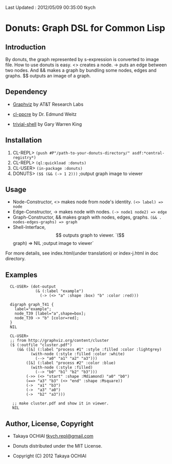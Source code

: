 Last Updated : 2012/05/09 00:35:00 tkych

# Donuts: Graph DSL for Common Lisp

## Introduction

By donuts, the graph represented by s-expression is converted to image file.
How to use donuts is easy.
<> creates a node.
-> puts an edge between two nodes.
And && makes a graph by bundling some nodes, edges and graphs.
$$ outputs an image of a graph.


## Dependency

* [Graphviz](http://www.graphviz.org/) by AT&T Research Labs

* [cl-ppcre](http://weitz.de/cl-ppcre/) by Dr. Edmund Weitz

* [trivial-shell](http://www.quicklisp.org/) by Gary Warren King


## Installation

1.  CL-REPL> `(push #P"/path-to-your-donuts-directory/" asdf:*central-registry*)`
2.  CL-REPL> `(ql:quickload :donuts)`
3.  CL-USER> `(in-package :donuts)`
4.  DONUTS> `($$ (&& (-> 1 2)))`  ;output graph image to viewer

 [quicklisp]: http://www.quicklisp.org/


## Usage

* Node-Constructor, <> makes node from node's identity.   `(<> label) => node`
* Edge-Constructor, -> makes node with nodes.   `(-> node1 node2) => edge`
* Graph-Constructor, && makes graph with nodes, edges, graphs.   `(&& . nodes-edges-graphs) => graph`
* Shell-Interface, $$ outputs graph to viewer.   `($$ graph) => NIL ;output image to viewer`

For more details, see index.html(under translation) or index-j.html in doc directory.



## Examples

      CL-USER> (dot-output
                 (& (:label "example")
                   (-> (<> "a" :shape :box) "b" :color :red)))

      digraph graph_T41 {
        label="example";
        node_T39 [label="a",shape=box];
        node_T39 -> "b" [color=red];
      }
      NIL

      CL-USER> 
      ;; from http://graphviz.org/content/cluster
      ($ (:outfile "cluster.pdf")
         (&& ([&] (:label "process #1" :style :filled :color :lightgrey)
               (with-node (:style :filled :color :white)
                 (--> "a0" "a1" "a2" "a3")))
             ([&] (:label "process #2" :color :blue)
               (with-node (:style :filled)
                 (--> "b0" "b1" "b2" "b3")))
             (->> (<> "start" :shape :Mdiamond) "a0" "b0")
             (==> "a3" "b3" (<> "end" :shape :Msquare))
             (->  "a1" "b3")
             (->  "a3" "a0")
             (->  "b2" "a3")))

       ;; make cluster.pdf and show it in viewer.
       NIL


## Author, License, Copyright

* Takaya OCHIAI <tkych.repl@gmail.com>

* Donuts distributed under the MIT License.

* Copyright (C) 2012 Takaya OCHIAI